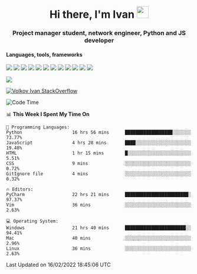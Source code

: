 <h1 align="center">Hi there, I'm Ivan <img src="https://github.com/blackcater/blackcater/blob/main/images/Hi.gif" height="32"></h1>
<h3 align="center">Project manager student, network engineer, Python and JS developer</h3>

<h4>Languages, tools, frameworks</h5>
<p float="left">
<img src="https://img.shields.io/badge/python-3670A0?style=for-the-badge&logo=python&logoColor=ffdd54">
<img src="https://img.shields.io/badge/django-%23092E20.svg?style=for-the-badge&logo=django&logoColor=white">
<img src="https://img.shields.io/badge/postgres-%23316192.svg?style=for-the-badge&logo=postgresql&logoColor=white">
<img src="https://img.shields.io/badge/pycharm-143?style=for-the-badge&logo=pycharm&logoColor=black&color=black&labelColor=green">
<img src="https://img.shields.io/badge/VIM-%2311AB00.svg?style=for-the-badge&logo=vim&logoColor=white">
<img src="https://img.shields.io/badge/Debian-D70A53?style=for-the-badge&logo=debian&logoColor=white">
<img src="https://img.shields.io/badge/Fedora-294172?style=for-the-badge&logo=fedora&logoColor=white">
<img src="https://img.shields.io/badge/mac%20os-000000?style=for-the-badge&logo=macos&logoColor=F0F0F0">
<img src="https://img.shields.io/badge/jira-%230A0FFF.svg?style=for-the-badge&logo=jira&logoColor=white">
<img src="https://img.shields.io/badge/Notion-%23000000.svg?style=for-the-badge&logo=notion&logoColor=white">
<img src="https://img.shields.io/badge/nginx-%23009639.svg?style=for-the-badge&logo=nginx&logoColor=white">
<img src="ttps://img.shields.io/badge/git-%23F05033.svg?style=for-the-badge&logo=git&logoColor=white">
 </p>
 <img src="https://www.codewars.com/users/1interceptor3/badges/large">
 
 [![Volkov Ivan StackOverflow](https://github-readme-stackoverflow.vercel.app/?userID=18140559&layout=compact&theme=dark)](https://stackoverflow.com/users/18140559/volkov-ivan)

<!--START_SECTION:waka-->
![Code Time](http://img.shields.io/badge/Code%20Time-44%20hrs%204%20mins-blue)

📊 **This Week I Spent My Time On** 

```text
💬 Programming Languages: 
Python                   16 hrs 56 mins      ██████████████████░░░░░░░   73.77% 
JavaScript               4 hrs 28 mins       ████░░░░░░░░░░░░░░░░░░░░░   19.48% 
HTML                     1 hr 15 mins        █░░░░░░░░░░░░░░░░░░░░░░░░   5.51% 
CSS                      9 mins              ░░░░░░░░░░░░░░░░░░░░░░░░░   0.72% 
GitIgnore file           4 mins              ░░░░░░░░░░░░░░░░░░░░░░░░░   0.32%

🔥 Editors: 
PyCharm                  22 hrs 21 mins      ████████████████████████░   97.37% 
Vim                      36 mins             ░░░░░░░░░░░░░░░░░░░░░░░░░   2.63%

💻 Operating System: 
Windows                  21 hrs 40 mins      ███████████████████████░░   94.41% 
Mac                      40 mins             ░░░░░░░░░░░░░░░░░░░░░░░░░   2.96% 
Linux                    36 mins             ░░░░░░░░░░░░░░░░░░░░░░░░░   2.63%

```


 Last Updated on 16/02/2022 18:45:06 UTC
<!--END_SECTION:waka-->
